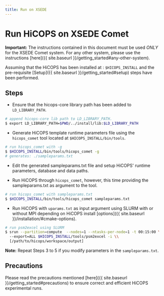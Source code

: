 ```yaml
---
title: Run on XSEDE
---
```

# Run HiCOPS on XSEDE Comet

**Important:** The instructions contained in this document must be used *ONLY* for the XSEDE Comet system. For any other system, please use the instructions [here]({{ site.baseurl }}/getting_started#any-other-system).

Assuming that the HiCOPS has been installed at : `$HICOPS_INSTALL` and the pre-requisite [Setup]({{ site.baseurl }}/getting_started#setup) steps have been performed.

## Steps
* Ensure that the hicops-core library path has been added to `LD_LIBRARY_PATH`.      

```bash
# append hicops-core lib path to LD_LIBRARY_PATH.
$ export LD_LIBRARY_PATH=$PWD/../install/lib:$LD_LIBRARY_PATH
```

* Generate HiCOPS template runtime parameters file using the `hicops_comet` tool located at `$HICOPS_INSTALL/bin/tools`.       

```bash
# run hicops_comet with -g
$ $HICOPS_INSTALL/bin/tools/hicops_comet -g
# generates: ./sampleparams.txt
```

* Edit the generated sampleparams.txt file and setup HiCOPS' runtime parameters, database and data paths.     

* Run HiCOPS through `hicops_comet`, however, this time providing the sampleparams.txt as argument to the tool.        

```bash
# run hicops_comet with sampleparams.txt
$ $HICOPS_INSTALL/bin/tools/hicops_comet sampleparams.txt
```

* Run HiCOPS with `uparams.txt` as input argument using SLURM with or without MPI depending on HiCOPS install [options]({{ site.baseurl }}/installation/#cmake-options).        

```bash
# run psm2excel using SLURM
$ srun --partition=compute  --nodes=1 --ntasks-per-node=1 -t 00:15:00 \\
  --export=ALL $HICOPS_INSTALL/tools/psm2excel -i \\
  [/path/to/hicops/workspace/output]
```

**Note:** Repeat Steps 3 to 5 if you modify parameters in the `sampleparams.txt`.

## Precautions
Please read the precautions mentioned [here]({{ site.baseurl }}/getting_started#precautions) to ensure correct and efficient HiCOPS experimental runs.
